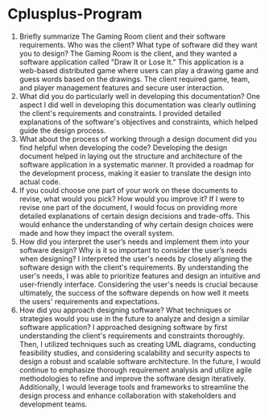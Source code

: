 # Cplusplus-Program

1.	Briefly summarize The Gaming Room client and their software requirements. Who was the client? What type of software did they want you to design?
The Gaming Room is the client, and they wanted a software application called "Draw It or Lose It." This application is a web-based distributed game where users can play a drawing game and guess words based on the drawings. The client required game, team, and player management features and secure user interaction.
2.	What did you do particularly well in developing this documentation?
One aspect I did well in developing this documentation was clearly outlining the client's requirements and constraints. I provided detailed explanations of the software's objectives and constraints, which helped guide the design process.
3.	What about the process of working through a design document did you find helpful when developing the code?
Developing the design document helped in laying out the structure and architecture of the software application in a systematic manner. It provided a roadmap for the development process, making it easier to translate the design into actual code.
4.	If you could choose one part of your work on these documents to revise, what would you pick? How would you improve it?
If I were to revise one part of the document, I would focus on providing more detailed explanations of certain design decisions and trade-offs. This would enhance the understanding of why certain design choices were made and how they impact the overall system.
5.	How did you interpret the user’s needs and implement them into your software design? Why is it so important to consider the user’s needs when designing?
I interpreted the user's needs by closely aligning the software design with the client's requirements. By understanding the user's needs, I was able to prioritize features and design an intuitive and user-friendly interface. Considering the user's needs is crucial because ultimately, the success of the software depends on how well it meets the users' requirements and expectations.
6.	How did you approach designing software? What techniques or strategies would you use in the future to analyze and design a similar software application?
I approached designing software by first understanding the client's requirements and constraints thoroughly. Then, I utilized techniques such as creating UML diagrams, conducting feasibility studies, and considering scalability and security aspects to design a robust and scalable software architecture. In the future, I would continue to emphasize thorough requirement analysis and utilize agile methodologies to refine and improve the software design iteratively. Additionally, I would leverage tools and frameworks to streamline the design process and enhance collaboration with stakeholders and development teams.
